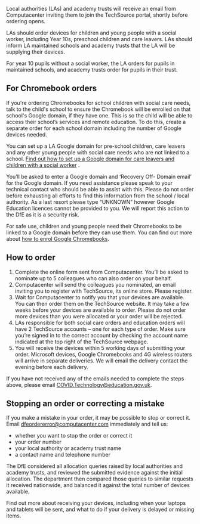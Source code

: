 Local authorities (LAs) and academy trusts will receive an email from Computacenter inviting them to join the TechSource portal, shortly before ordering opens.  

LAs should order devices for children and young people with a social worker, including Year 10s, preschool children and care leavers. LAs should inform LA maintained schools and academy trusts that the LA will be supplying their devices.

For year 10 pupils without a social worker, the LA orders for pupils in maintained schools, and academy trusts order for pupils in their trust.

## For Chromebook orders

If you're ordering Chromebooks for school children with social care needs, talk to the child's school to ensure the Chromebook will be enrolled on that school's Google domain, if they have one. This is so the child will be able to access their school’s services and remote education. To do this, create a separate order for each school domain including the number of Google devices needed.  

You can set up a LA Google domain for pre-school children, care leavers and any other young people with social care needs who are not linked to a school. [Find out how to set up a Google domain for care leavers and children with a social worker](https://www.computacenter.com/uk/supporting-online-learning-and-safeguarding-technical-guides/preparing-chromebooks/google-domain-for-care-leavers-children-with-social-worker) .  

You’ll be asked to enter a Google domain and ‘Recovery Off- Domain email’ for the Google domain. If you need assistance please speak to your technical contact who should be able to assist with this. Please do not order before exhausting all efforts to find this information from the school / local authority. As a last resort please type “UNKNOWN” however Google Education licences cannot be provided to you. We will report this action to the DfE as it is a security risk.

For safe use, children and young people need their Chromebooks to be linked to a Google domain before they can use them. You can find out more about [how to enrol Google Chromebooks](/devices/preparing-chromebooks).

## How to order

1.  Complete the online form sent from Computacenter. You’ll be asked to nominate up to 5 colleagues who can also order on your behalf.
2.  Computacenter will send the colleagues you nominated, an email inviting you to register with TechSource, its online store. Please register.
3.  Wait for Computacenter to notify you that your devices are available. You can then order them on the TechSource website. It may take a few weeks before your devices are available to order. Please do not order more devices than you were allocated or your order will be rejected.
4.  LAs responsible for both social care orders and education orders will have 2 TechSource accounts – one for each type of order. Make sure you’re signed in to the correct account by checking the account name indicated at the top right of the TechSource webpage.
5.  You will receive the devices within 5 working days of submitting your order. Microsoft devices, Google Chromebooks and 4G wireless routers will arrive in separate deliveries. We will email the delivery contact the evening before each delivery.

If you have not received any of the emails needed to complete the steps above, please email [COVID.Technology@education.gov.uk](mailto:COVID.Technology@education.gov.uk).

## Stopping an order or correcting a mistake

If you make a mistake in your order, it may be possible to stop or correct it. Email [dfeordererror@computacenter.com](mailto:dfeordererror@computacenter.com) immediately and tell us:

* whether you want to stop the order or correct it
* your order number
* your local authority or academy trust name
* a contact name and telephone number

The DfE considered all allocation queries raised by local authorities and academy trusts, and reviewed the submitted evidence against the initial allocation. The department then compared those queries to similar requests it received nationwide, and balanced it against the total number of devices available.

Find out more about receiving your devices, including when your laptops and tablets will be sent, and what to do if your delivery is delayed or missing items.
